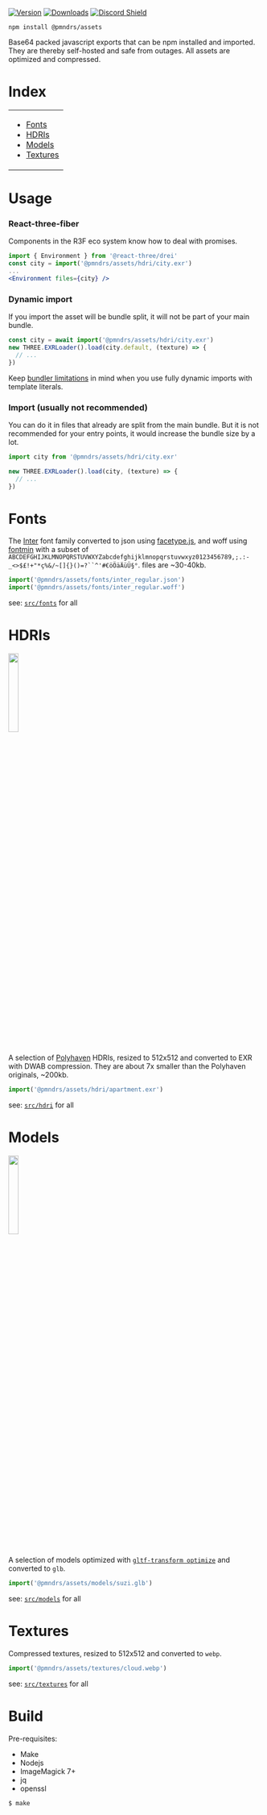 [![Version](https://img.shields.io/npm/v/@pmndrs/assets?style=flat&colorA=000000&colorB=000000)](https://www.npmjs.com/package/@pmndrs/assets)
[![Downloads](https://img.shields.io/npm/dt/@pmndrs/assets.svg?style=flat&colorA=000000&colorB=000000)](https://www.npmjs.com/package/@pmndrs/assets)
[![Discord Shield](https://img.shields.io/discord/740090768164651008?style=flat&colorA=000000&colorB=000000&label=discord&logo=discord&logoColor=ffffff)](https://discord.com/channels/740090768164651008/741751532592038022)

```shell
npm install @pmndrs/assets
```

Base64 packed javascript exports that can be npm installed and imported. They are thereby self-hosted and safe from outages. All assets are optimized and compressed.

# Index

<table>
  <tr>
    <td valign="top">
      <ul>
        <li><a href="#fonts">Fonts</a></li>
        <li><a href="#hdris">HDRIs</a></li>
        <li><a href="#models">Models</a></li>
        <li><a href="#textures">Textures</a></li>
      </ul>
    </td>
  </tr>
</table>

# Usage

### React-three-fiber

Components in the R3F eco system know how to deal with promises.

```jsx
import { Environment } from '@react-three/drei'
const city = import('@pmndrs/assets/hdri/city.exr')
...
<Environment files={city} />
```

### Dynamic import

If you import the asset will be bundle split, it will not be part of your main bundle.

```jsx
const city = await import('@pmndrs/assets/hdri/city.exr')
new THREE.EXRLoader().load(city.default, (texture) => {
  // ...
})
```

Keep [bundler limitations](https://github.com/rollup/plugins/tree/master/packages/dynamic-import-vars#limitations) in mind when you use fully dynamic imports with template literals.

### Import (usually not recommended)

You can do it in files that already are split from the main bundle. But it is not recommended for your entry points, it would increase the bundle size by a lot.

```jsx
import city from '@pmndrs/assets/hdri/city.exr'

new THREE.EXRLoader().load(city, (texture) => {
  // ...
})
```

# Fonts

The [Inter](https://rsms.me/inter/) font family converted to json using [facetype.js](https://gero3.github.io/facetype.js), and woff using [fontmin](https://github.com/ecomfe/fontmin) with a subset of ` ABCDEFGHIJKLMNOPQRSTUVWXYZabcdefghijklmnopqrstuvwxyz0123456789,;.:-_<>$£!+"*ç%&/~[]{}()=?``^'#€öÖäÄüÜ§° `. files are ~30-40kb.

```js
import('@pmndrs/assets/fonts/inter_regular.json')
import('@pmndrs/assets/fonts/inter_regular.woff')
```

see: [`src/fonts`](src/fonts) for all

# HDRIs

<p>
  <a href="https://codesandbox.io/s/eeznq6">
    <img width="20%" alt="" src="https://github-production-user-asset-6210df.s3.amazonaws.com/76580/244015488-fa7994c5-d696-487d-90ad-8d06846874a3.png">
  </a>
</p>

A selection of [Polyhaven](https://polyhaven.com/hdris) HDRIs, resized to 512x512 and converted to EXR with DWAB compression. They are about 7x smaller than the Polyhaven originals, ~200kb.

```js
import('@pmndrs/assets/hdri/apartment.exr')
```

see: [`src/hdri`](src/hdri) for all

# Models

<p>
  <a href="https://codesandbox.io/s/hlvk2w">
    <img width="20%" alt="" src="https://github-production-user-asset-6210df.s3.amazonaws.com/76580/245103885-532f7904-10bb-4e47-957c-eda3cc70ee7b.png">
  </a>
</p>

A selection of models optimized with [`gltf-transform optimize`](https://gltf-transform.donmccurdy.com/cli) and converted to `glb`.

```js
import('@pmndrs/assets/models/suzi.glb')
```

see: [`src/models`](src/models) for all

# Textures

Compressed textures, resized to 512x512 and converted to `webp`.

```js
import('@pmndrs/assets/textures/cloud.webp')
```

see: [`src/textures`](src/textures) for all

# Build

Pre-requisites:

- Make
- Nodejs
- ImageMagick 7+
- jq
- openssl

```sh
$ make
```
